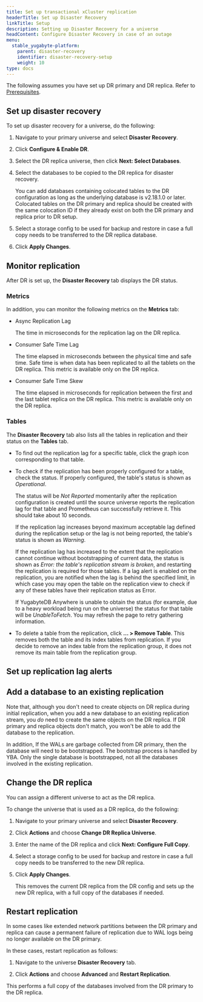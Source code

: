 ```yaml
---
title: Set up transactional xCluster replication
headerTitle: Set up Disaster Recovery
linkTitle: Setup
description: Setting up Disaster Recovery for a universe
headContent: Configure Disaster Recovery in case of an outage
menu:
  stable_yugabyte-platform:
    parent: disaster-recovery
    identifier: disaster-recovery-setup
    weight: 10
type: docs
---
```


The following assumes you have set up DR primary and DR replica. Refer to [Prerequisites](../#prerequisites).

## Set up disaster recovery

To set up disaster recovery for a universe, do the following:

1. Navigate to your primary universe and select **Disaster Recovery**.

1. Click **Configure & Enable DR**.

1. Select the DR replica universe, then click **Next: Select Databases**.

1. Select the databases to be copied to the DR replica for disaster recovery.

    You can add databases containing colocated tables to the DR configuration as long as the underlying database is v2.18.1.0 or later. Colocated tables on the DR primary and replica should be created with the same colocation ID if they already exist on both the DR primary and replica prior to DR setup.

1. Select a storage config to be used for backup and restore in case a full copy needs to be transferred to the DR replica database.

1. Click **Apply Changes**.

## Monitor replication

After DR is set up, the **Disaster Recovery** tab displays the DR status.

### Metrics

In addition, you can monitor the following metrics on the **Metrics** tab:

- Async Replication Lag

    The time in microseconds for the replication lag on the DR replica.

- Consumer Safe Time Lag

    The time elapsed in microseconds between the physical time and safe time. Safe time is when data has been replicated to all the tablets on the DR replica. This metric is available only on the DR replica.

- Consumer Safe Time Skew

    The time elapsed in microseconds for replication between the first and the last tablet replica on the DR replica. This metric is available only on the DR replica.

### Tables

The **Disaster Recovery** tab also lists all the tables in replication and their status on the **Tables** tab.

- To find out the replication lag for a specific table, click the graph icon corresponding to that table.

- To check if the replication has been properly configured for a table, check the status. If properly configured, the table's status is shown as _Operational_.

    The status will be _Not Reported_ momentarily after the replication configuration is created until the source universe reports the replication lag for that table and Prometheus can successfully retrieve it. This should take about 10 seconds.

    If the replication lag increases beyond maximum acceptable lag defined during the replication setup or the lag is not being reported, the table's status is shown as _Warning_.

    If the replication lag has increased to the extent that the replication cannot continue without bootstrapping of current data, the status is shown as _Error: the table's replication stream is broken_, and restarting the replication is required for those tables. If a lag alert is enabled on the replication, you are notified when the lag is behind the specified limit, in which case you may open the table on the replication view to check if any of these tables have their replication status as Error.

    If YugabyteDB Anywhere is unable to obtain the status (for example, due to a heavy workload being run on the universe) the status for that table will be _UnableToFetch_. You may refresh the page to retry gathering information.

- To delete a table from the replication, click **... > Remove Table**. This removes both the table and its index tables from replication. If you decide to remove an index table from the replication group, it does not remove its main table from the replication group.

## Set up replication lag alerts



## Add a database to an existing replication

Note that, although you don't need to create objects on DR replica during initial replication, when you add a new database to an existing replication stream, you _do_ need to create the same objects on the DR replica. If DR primary and replica objects don't match, you won't be able to add the database to the replication.

In addition, If the WALs are garbage collected from DR primary, then the database will need to be bootstrapped. The bootstrap process is handled by YBA. Only the single database is bootstrapped, not all the databases involved in the existing replication.

## Change the DR replica

You can assign a different universe to act as the DR replica.

To change the universe that is used as a DR replica, do the following:

1. Navigate to your primary universe and select **Disaster Recovery**.

1. Click **Actions** and choose **Change DR Replica Universe**.

1. Enter the name of the DR replica and click **Next: Configure Full Copy**.

1. Select a storage config to be used for backup and restore in case a full copy needs to be transferred to the new DR replica.

1. Click **Apply Changes**.

    This removes the current DR replica from the DR config and sets up the new DR replica, with a full copy of the databases if needed.

## Restart replication

In some cases like extended network partitions between the DR primary and replica can cause a permanent failure of replication due to WAL logs being no longer available on the DR primary.

In these cases, restart replication as follows:

1. Navigate to the universe **Disaster Recovery** tab.

1. Click **Actions** and choose **Advanced** and **Restart Replication**.

This performs a full copy of the databases involved from the DR primary to the DR replica.
